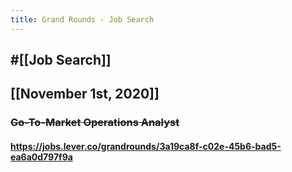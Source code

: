 ```yaml
---
title: Grand Rounds - Job Search
---
```


## #[[Job Search]]

## 

## [[November 1st, 2020]]
### ~~Go-To-Market Operations Analyst~~
#### https://jobs.lever.co/grandrounds/3a19ca8f-c02e-45b6-bad5-ea6a0d797f9a
